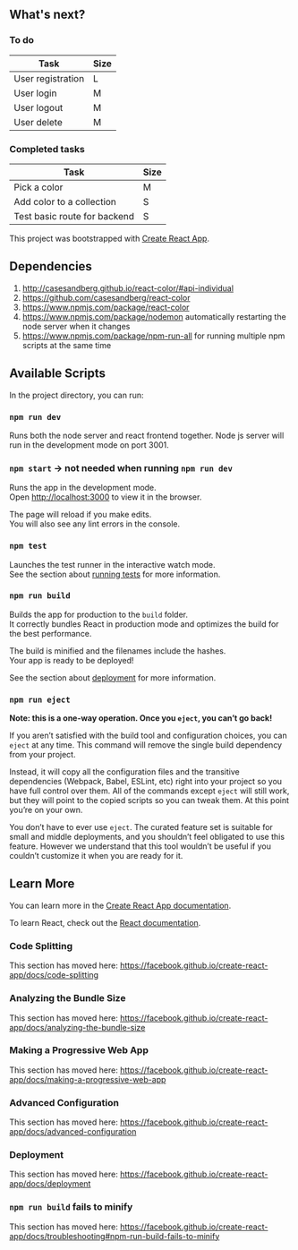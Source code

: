 ## What's next?

### To do

| Task              | Size |
| ----------------- | ---- |
| User registration | L    |
| User login        | M    |
| User logout       | M    |
| User delete       | M    |

### Completed tasks

| Task                          | Size |
| -------------------------     | ---- |
| Pick a color                  | M    |
| Add color to a collection     | S    |
| Test basic route for backend  | S    |

This project was bootstrapped with [Create React App](https://github.com/facebook/create-react-app).

## Dependencies

1. http://casesandberg.github.io/react-color/#api-individual
2. https://github.com/casesandberg/react-color
3. https://www.npmjs.com/package/react-color
4. https://www.npmjs.com/package/nodemon automatically restarting the node server when it changes
5. https://www.npmjs.com/package/npm-run-all for running multiple npm scripts at the same time

## Available Scripts

In the project directory, you can run:

### `npm run dev`

Runs both the node server and react frontend together.
Node js server will run in the development mode on port 3001.

### `npm start` -> not needed when running `npm run dev`

Runs the app in the development mode.<br />
Open [http://localhost:3000](http://localhost:3000) to view it in the browser.

The page will reload if you make edits.<br />
You will also see any lint errors in the console.

### `npm test`

Launches the test runner in the interactive watch mode.<br />
See the section about [running tests](https://facebook.github.io/create-react-app/docs/running-tests) for more information.

### `npm run build`

Builds the app for production to the `build` folder.<br />
It correctly bundles React in production mode and optimizes the build for the best performance.

The build is minified and the filenames include the hashes.<br />
Your app is ready to be deployed!

See the section about [deployment](https://facebook.github.io/create-react-app/docs/deployment) for more information.

### `npm run eject`

**Note: this is a one-way operation. Once you `eject`, you can’t go back!**

If you aren’t satisfied with the build tool and configuration choices, you can `eject` at any time. This command will remove the single build dependency from your project.

Instead, it will copy all the configuration files and the transitive dependencies (Webpack, Babel, ESLint, etc) right into your project so you have full control over them. All of the commands except `eject` will still work, but they will point to the copied scripts so you can tweak them. At this point you’re on your own.

You don’t have to ever use `eject`. The curated feature set is suitable for small and middle deployments, and you shouldn’t feel obligated to use this feature. However we understand that this tool wouldn’t be useful if you couldn’t customize it when you are ready for it.

## Learn More

You can learn more in the [Create React App documentation](https://facebook.github.io/create-react-app/docs/getting-started).

To learn React, check out the [React documentation](https://reactjs.org/).

### Code Splitting

This section has moved here: https://facebook.github.io/create-react-app/docs/code-splitting

### Analyzing the Bundle Size

This section has moved here: https://facebook.github.io/create-react-app/docs/analyzing-the-bundle-size

### Making a Progressive Web App

This section has moved here: https://facebook.github.io/create-react-app/docs/making-a-progressive-web-app

### Advanced Configuration

This section has moved here: https://facebook.github.io/create-react-app/docs/advanced-configuration

### Deployment

This section has moved here: https://facebook.github.io/create-react-app/docs/deployment

### `npm run build` fails to minify

This section has moved here: https://facebook.github.io/create-react-app/docs/troubleshooting#npm-run-build-fails-to-minify
